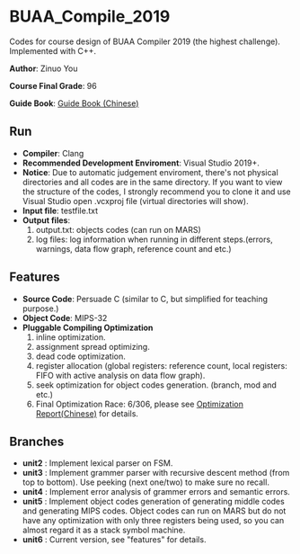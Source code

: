# BUAA_Compile_2019
Codes for course design of BUAA Compiler 2019 (the highest challenge). Implemented with C++.

**Author**: Zinuo You

**Course Final Grade**: 96

**Guide Book**: [Guide Book (Chinese)](Compiler_GuideBook.pdf)

## Run
- **Compiler**: Clang
- **Recommended Development Enviroment**: Visual Studio 2019+.
- **Notice**: Due to automatic judgement enviroment, there's not physical directories and all codes are in the same directory. If you want to view the structure of the codes, I strongly recommend you to clone it and use Visual Studio open .vcxproj file (virtual directories will show).
- **Input file**: testfile.txt
- **Output files**: 
  1. output.txt: objects codes (can run on MARS)
  2. log files: log information when running in different steps.(errors, warnings, data flow graph, reference count and etc.)



## Features
- **Source Code**: Persuade C (similar to C, but simplified for teaching purpose.)
- **Object Code**: MIPS-32
- **Pluggable Compiling Optimization**
  1. inline optimization.
  2. assignment spread optimizing.
  3. dead code optimization.
  4. register allocation (global registers: reference count, local registers: FIFO with active analysis on data flow graph).
  5. seek optimization for object codes generation. (branch, mod and etc.)
  6. Final Optimization Race: 6/306, please see [Optimization Report(Chinese)](Optimization_Report.pdf) for details. 



## Branches
- **unit2** : Implement lexical parser on FSM. 
- **unit3** : Implement grammer parser with recursive descent method (from top to bottom). Use peeking (next one/two) to make sure no recall.
- **unit4** : Implement error analysis of grammer errors and semantic errors.
- **unit5** : Implement object codes generation of generating middle codes and generating MIPS codes. Object codes can run on MARS but do not have any optimization with only three registers being used, so you can almost regard it as a stack symbol machine.
- **unit6** : Current version, see "features" for details. 
